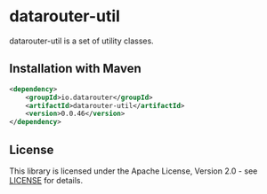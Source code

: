 # datarouter-util

datarouter-util is a set of utility classes.


## Installation with Maven

```xml
<dependency>
	<groupId>io.datarouter</groupId>
	<artifactId>datarouter-util</artifactId>
	<version>0.0.46</version>
</dependency>
```

## License

This library is licensed under the Apache License, Version 2.0 - see [LICENSE](../LICENSE) for details.
